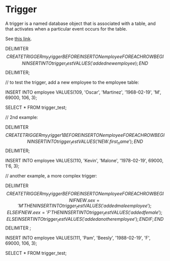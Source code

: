 # Trigger
A trigger is a named database object that is associated with a table, and that activates when a particular event occurs for the table.

See [this link](https://dev.mysql.com/doc/refman/8.4/en/create-trigger.html).

DELIMITER $$
CREATE 
    TRIGGER my_trigger BEFORE INSERT
    ON employee
    FOR EACH ROW BEGIN
      INSERT INTO trigger_test VALUES('added new employee);
    END$$
DELIMITER;

// to test the trigger, add a new employee to the employee table:

INSERT INTO employee
VALUES(109, 'Oscar', 'Martinez', '1968-02-19', 'M', 69000, 106, 3);

SELECT * FROM trigger_test;

// 2nd example:

DELIMITER $$
CREATE 
    TRIGGER my_trigger1 BEFORE INSERT
    ON employee
    FOR EACH ROW BEGIN
      INSERT INTO trigger_test VALUES('NEW.first_name');
    END$$
DELIMITER;

INSERT INTO employee
VALUES(110, 'Kevin', 'Malone', '1978-02-19', 69000, 1'6, 3);

// another example, a more complex trigger:

DELIIMTER $$
CREATE
  TRIGGER my_trigger BEFORE INSERT
  ON employee
  FOR EACH ROW BEGIN
    IF NEW.sex = 'M' THEN
      INSERT INTO trigger_test VALUES('added male employee');
    ELSEIF NEW.eex = 'F' THEN
      INSERT INTO trigger_test VALUES('added female');
    ELSE
      INSERT INTO trigger_test VALUES('added another employee');
    END IF;
  END$$
DELIMITER ;

INSERT INTO employee
VALUES(111, 'Pam', 'Beesly', '1988-02-19', 'F', 69000, 106, 3);

SELECT * FROM trigger_test;
